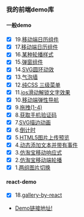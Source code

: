 ### 我的前端demo库
#### 一般demo
- [x] 19.[移动端日历组件](https://cllgeek.github.io/myFrontEndDemos/demo/19/jd.html)
- [x] 17.[移动端日历组件](https://cllgeek.github.io/myFrontEndDemos/demo/17/index.html)
- [x] 16.[某种轮播样式](https://cllgeek.github.io/myFrontEndDemos/demo/18/index.html)
- [x] 15.[弹窗组件](https://cllgeek.github.io/myFrontEndDemos/demo/14/index.html)
- [x] 14.[SVG圆环动效](https://cllgeek.github.io/myFrontEndDemos/demo/16/index.html)
- [x] 13.[气泡墙](https://cllgeek.github.io/myFrontEndDemos/demo/13/index.html)
- [x] 12.[纯CSS 三级菜单](https://cllgeek.github.io/myFrontEndDemos/demo/12/index.html)
- [x] 11.[ios滑动解锁文字效果](https://cllgeek.github.io/myFrontEndDemos/demo/11/index.html)
- [x] 10.[移动端弹性导航](https://cllgeek.github.io/myFrontEndDemos/demo/10/index.html)
- [x] 9.[拖拽(1-4)](https://cllgeek.github.io/myFrontEndDemos/)
- [x] 8.[获取手机验证码](https://cllgeek.github.io/myFrontEndDemos/demo/8/index.html)
- [x] 7.[SVG描边动画](https://cllgeek.github.io/myFrontEndDemos/demo/7/index.html)
- [x] 6.[倒计时](https://cllgeek.github.io/myFrontEndDemos/demo/6/index.html)
- [x] 5.[HTML5图片上传预览](https://cllgeek.github.io/myFrontEndDemos/demo/5/index.html)
- [x] 4.[动态添加文本并带有事件](https://cllgeek.github.io/myFrontEndDemos/demo/4/index.html)
- [x] 3.[仿淘宝移动响应式](https://cllgeek.github.io/myFrontEndDemos/demo/3/index.html)
- [x] 2.[仿淘宝移动端轮播](https://cllgeek.github.io/myFrontEndDemos/demo/2/m-taobao.html)
- [x] 1.[两组图片切换](https://cllgeek.github.io/myFrontEndDemos/demo/1/banner-demo.html)

#### react-demo
- [x] 18.[gallery-by-react](https://cllgeek.github.io/gallery-by-react/)
- [Demo链接地址!](https://cllgeek.github.io/myFrontEndDemos/)
